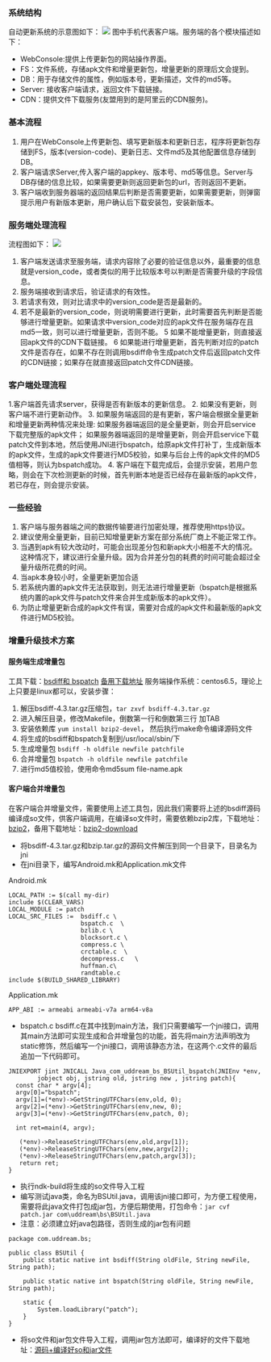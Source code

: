 ### 系统结构
自动更新系统的示意图如下：
![](http://static.blog.uddream.cn/update_zengliang_introduce.jpg)
图中手机代表客户端。服务端的各个模块描述如下：
- WebConsole:提供上传更新包的网站操作界面。
- FS：文件系统，存储apk文件和增量更新包，增量更新的原理后文会提到。
- DB：用于存储文件的属性，例如版本号，更新描述，文件的md5等。
- Server: 接收客户端请求，返回文件下载链接。
- CDN：提供文件下载服务(友盟用到的是阿里云的CDN服务)。

### 基本流程
1.  用户在WebConsole上传更新包、填写更新版本和更新日志，程序将更新包存储到FS，版本(version-code)、更新日志、文件md5及其他配置信息存储到DB。
2. 客户端请求Server,传入客户端的appkey、版本号、md5等信息。Server与DB存储的信息比较，如果需要更新则返回更新包的url，否则返回不更新。
3. 客户端收到服务器端的返回结果后判断是否需要更新，如果需要更新，则弹窗提示用户有新版本更新，用户确认后下载安装包，安装新版本。

### 服务端处理流程
流程图如下：
![](http://static.blog.uddream.cn/update_zengliang_flow.png)
1. 客户端发送请求至服务端，请求内容除了必要的验证信息以外，最重要的信息就是version_code，或者类似的用于比较版本号以判断是否需要升级的字段信息。
2. 服务端接收到请求后，验证请求的有效性。
3. 若请求有效，则对比请求中的version_code是否是最新的。
4. 若不是最新的version_code，则说明需要进行更新，此时需要首先判断是否能够进行增量更新。如果请求中version_code对应的apk文件在服务端存在且md5一致，则可以进行增量更新，否则不能。
5 如果不能增量更新，则直接返回apk文件的CDN下载链接。
6 如果能进行增量更新，首先判断对应的patch文件是否存在，如果不存在则调用bsdiff命令生成patch文件后返回patch文件的CDN链接；如果存在就直接返回patch文件CDN链接。

### 客户端处理流程
1.客户端首先请求server，获得是否有新版本的更新信息。
2. 如果没有更新，则客户端不进行更新动作。
3. 如果服务端返回的是有更新，客户端会根据全量更新和增量更新两种情况来处理:  如果服务器端返回的是全量更新，则会开启service下载完整版的apk文件； 如果服务器端返回的是增量更新，则会开启service下载patch文件到本地，然后使用JNI进行bspatch，给原apk文件打补丁，生成新版本的apk文件，生成的apk文件要进行MD5校验，如果与后台上传的apk文件的MD5值相等，则认为bspatch成功。
4. 客户端在下载完成后，会提示安装，若用户忽略，则会在下次检测更新的时候，首先判断本地是否已经存在最新版的apk文件，若已存在，则会提示安装。

### 一些经验
1. 客户端与服务器端之间的数据传输要进行加密处理，推荐使用https协议。
2. 建议使用全量更新，目前已知增量更新方案在部分系统厂商上不能正常工作。
3. 当遇到apk有较大改动时，可能会出现差分包和新apk大小相差不大的情况。这种情况下，建议进行全量升级。因为合并差分包的耗费的时间可能会超过全量升级所花费的时间。
4. 当apk本身较小时，全量更新更加合适
5. 若系统内置的apk文件无法获取到，则无法进行增量更新（bspatch是根据系统内置的apk文件与patch文件来合并生成新版本的apk文件）。
6. 为防止增量更新合成的apk文件有误，需要对合成的apk文件和最新版的apk文件进行MD5校验。

### 增量升级技术方案
#### 服务端生成增量包
工具下载：[bsdiff和 bspatch](http://www.daemonology.net/bsdiff/)
[备用下载地址](http://static.blog.uddream.cn/bsdiff-4.3.tar.gz)
服务端操作系统：centos6.5，理论上上只要是linux都可以，安装步骤：
1. 解压bsdiff-4.3.tar.gz压缩包，`tar zxvf bsdiff-4.3.tar.gz`
2. 进入解压目录，修改Makefile，倒数第一行和倒数第三行 加TAB
3. 安装依赖库 `yum install bzip2-devel`， 然后执行make命令编译源码文件
4.  将生成的bsdiff和bspatch复制到/usr/local/sbin/下
5. 生成增量包 `bsdiff -h oldfile newfile patchfile`
6. 合并增量包 `bspatch -h oldfile newfile patchfile`
7. 进行md5值校验，使用命令md5sum file-name.apk

#### 客户端合并增量包
在客户端合并增量文件，需要使用上述工具包，因此我们需要将上述的bsdiff源码编译成so文件，供客户端调用，在编译so文件时，需要依赖bzip2库，下载地址：[bzip2](http://www.bzip.org/downloads.html)，备用下载地址：[bzip2-download](http://static.blog.uddream.cn/bzip2-1.0.6.tar.gz)
- 将bsdiff-4.3.tar.gz和bzip.tar.gz的源码文件解压到同一个目录下，目录名为jni
- 在jni目录下，编写Android.mk和Application.mk文件

Android.mk
```
LOCAL_PATH := $(call my-dir)
include $(CLEAR_VARS)
LOCAL_MODULE := patch
LOCAL_SRC_FILES := 	bsdiff.c \
					bspatch.c  \
					bzlib.c \
					blocksort.c \
					compress.c \
					crctable.c  \
					decompress.c   \
					huffman.c\
					randtable.c
include $(BUILD_SHARED_LIBRARY)
```
Application.mk
```
APP_ABI := armeabi armeabi-v7a arm64-v8a
```
- bspatch.c bsdiff.c在其中找到main方法，我们只需要编写一个jni接口，调用其main方法即可实现生成和合并增量包的功能，首先将main方法声明改为static修饰，然后编写一个jni接口，调用该静态方法，在这两个.c文件的最后追加一下代码即可。
```
JNIEXPORT jint JNICALL Java_com_uddream_bs_BSUtil_bspatch(JNIEnv *env,  
        jobject obj, jstring old, jstring new , jstring patch){  
  const char * argv[4];  
  argv[0]="bspatch";  
  argv[1]=(*env)->GetStringUTFChars(env,old, 0);  
  argv[2]=(*env)->GetStringUTFChars(env,new, 0);  
  argv[3]=(*env)->GetStringUTFChars(env,patch, 0);  
    
  int ret=main(4, argv);  
    
   (*env)->ReleaseStringUTFChars(env,old,argv[1]);  
   (*env)->ReleaseStringUTFChars(env,new,argv[2]);  
   (*env)->ReleaseStringUTFChars(env,patch,argv[3]);  
   return ret;  
}
```
- 执行ndk-build将生成的so文件导入工程
- 编写测试java类，命名为BSUtil.java，调用该jni接口即可，为方便工程使用，需要将此java文件打包成jar包，方便后期使用，打包命令：`jar cvf  patch.jar com\uddream\bs\BSUtil.java`
- 注意：必须建立好java包路径，否则生成的jar包有问题
```
package com.uddream.bs;

public class BSUtil {
    public static native int bsdiff(String oldFile, String newFile, String path);

    public static native int bspatch(String oldFile, String newFile, String path);

    static {
        System.loadLibrary("patch");
    }
}
```
- 将so文件和jar包文件导入工程，调用jar包方法即可，编译好的文件下载地址：[源码+编译好so和jar文件](http://static.blog.uddream.cn/bspatch.rar)
